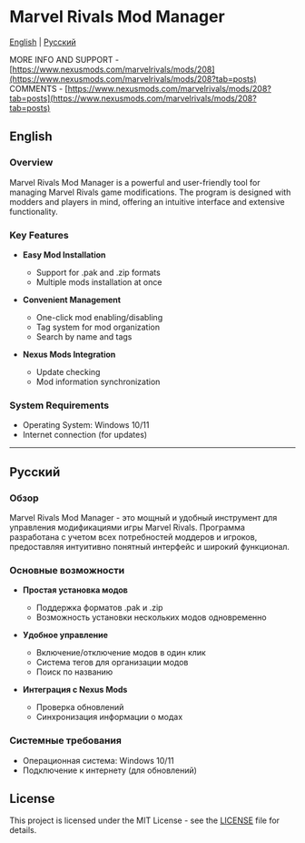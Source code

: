 # Marvel Rivals Mod Manager

[English](#english) | [Русский](#русский)

MORE INFO AND SUPPORT - [https://www.nexusmods.com/marvelrivals/mods/208](https://www.nexusmods.com/marvelrivals/mods/208?tab=posts)  
COMMENTS - [https://www.nexusmods.com/marvelrivals/mods/208?tab=posts](https://www.nexusmods.com/marvelrivals/mods/208?tab=posts)

## English

### Overview
Marvel Rivals Mod Manager is a powerful and user-friendly tool for managing Marvel Rivals game modifications. The program is designed with modders and players in mind, offering an intuitive interface and extensive functionality.

### Key Features
- **Easy Mod Installation**
  - Support for .pak and .zip formats
  - Multiple mods installation at once

- **Convenient Management**
  - One-click mod enabling/disabling
  - Tag system for mod organization
  - Search by name and tags

- **Nexus Mods Integration**
  - Update checking
  - Mod information synchronization

### System Requirements
- Operating System: Windows 10/11
- Internet connection (for updates)

---

## Русский

### Обзор
Marvel Rivals Mod Manager - это мощный и удобный инструмент для управления модификациями игры Marvel Rivals. Программа разработана с учетом всех потребностей моддеров и игроков, предоставляя интуитивно понятный интерфейс и широкий функционал.

### Основные возможности
- **Простая установка модов**
  - Поддержка форматов .pak и .zip
  - Возможность установки нескольких модов одновременно

- **Удобное управление**
  - Включение/отключение модов в один клик
  - Система тегов для организации модов
  - Поиск по названию

- **Интеграция с Nexus Mods**
  - Проверка обновлений
  - Синхронизация информации о модах


### Системные требования
- Операционная система: Windows 10/11
- Подключение к интернету (для обновлений)

## License
This project is licensed under the MIT License - see the [LICENSE](LICENSE) file for details.
